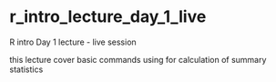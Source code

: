 # r_intro_lecture_day_1_live
R intro Day 1 lecture - live session

this lecture cover basic commands using for calculation of summary statistics 
